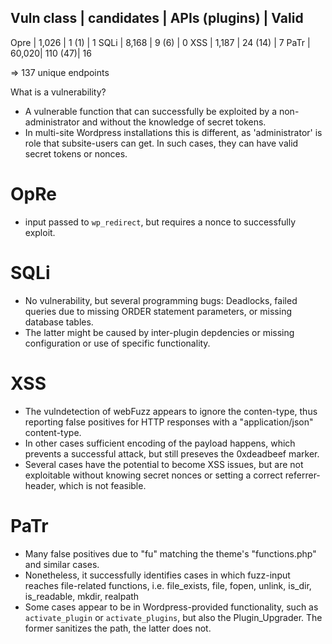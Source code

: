 Vuln class | candidates | APIs (plugins) | Valid
--------------------------------------------------------------------------------------------
Opre	| 1,026 | 1 (1)   |  1 
SQLi	| 8,168 | 9 (6)   |  0 
XSS		| 1,187 | 24 (14) |  7 
PaTr	| 60,020| 110 (47)| 16 

=> 137 unique endpoints

What is a vulnerability?
- A vulnerable function that can successfully be exploited by a non-administrator and without the knowledge of secret tokens.
- In multi-site Wordpress installations this is different, as 'administrator' is role that subsite-users can get. In such cases, they can have valid secret tokens or nonces.

# OpRe
- input passed to `wp_redirect`, but requires a nonce to successfully exploit.

# SQLi
- No vulnerability, but several programming bugs: Deadlocks, failed queries due to missing ORDER statement parameters, or missing database tables.
- The latter might be caused by inter-plugin depdencies or missing configuration or use of specific functionality.

# XSS
- The vulndetection of webFuzz appears to ignore the conten-type, thus reporting false positives for HTTP responses with a "application/json" content-type.
- In other cases sufficient encoding of the payload happens, which prevents a successful attack, but still preseves the 0xdeadbeef marker.
- Several cases have the potential to become XSS issues, but are not exploitable without knowing secret nonces or setting a correct referrer-header, which is not feasible.

# PaTr
- Many false positives due to "fu" matching the theme's "functions.php" and similar cases.
- Nonetheless, it successfully identifies cases in which fuzz-input reaches file-related functions, i.e. file_exists, file, fopen, unlink, is_dir, is_readable, mkdir, realpath
- Some cases appear to be in Wordpress-provided functionality, such as `activate_plugin` or `activate_plugins`, but also the Plugin_Upgrader. The former sanitizes the path, the latter does not.

